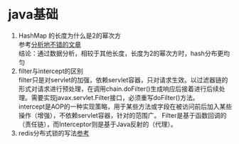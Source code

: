 # java基础
1. HashMap 的长度为什么是2的幂次方</br>
参考[分析地不错的文章](https://blog.csdn.net/zjcjava/article/details/78495416)</br>
结论：通过数据分析，相较于其他长度，长度为2的幂次方时，hash分布更均匀
2. filter与intercept的区别</br>
filter只是对servlet的加强，依赖servlet容器，只对请求生效。以过滤器链的形式对请求进行预处理，在调用chain.doFilter()生成响应后接着进行后续处理。需要实现javax.servlet.Filter接口，必须重写doFilter()方法。</br>
intercept是AOP的一种实现策略，用于某些方法或字段在被访问前后加入某些操作（增强），不依赖servlet容器，针对的范围广。
Filter是基于函数回调的（责任链），而Interceptor则是基于Java反射的（代理）。</br>
3. redis分布式锁的写法[参考](https://www.cnblogs.com/linjiqin/p/8003838.html)</br>
